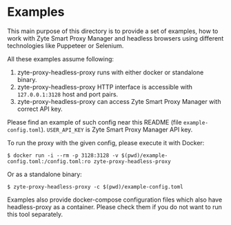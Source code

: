 # Examples

This main purpose of this directory is to provide a set of examples, how
to work with Zyte Smart Proxy Manager and headless browsers using different
technologies like Puppeteer or Selenium.

All these examples assume following:

1. zyte-proxy-headless-proxy runs with either docker or standalone binary.
2. zyte-proxy-headless-proxy HTTP interface is accessible with `127.0.0.1:3128`
   host and port pairs.
3. zyte-proxy-headless-proxy can access Zyte Smart Proxy Manager with correct API key.

Please find an example of such config near this README (file
`example-config.toml`). `USER_API_KEY` is Zyte Smart Proxy Manager API key.

To run the proxy with the given config, please execute it with Docker:

```console
$ docker run -i --rm -p 3128:3128 -v $(pwd)/example-config.toml:/config.toml:ro zyte-proxy-headless-proxy
```

Or as a standalone binary:

```console
$ zyte-proxy-headless-proxy -c $(pwd)/example-config.toml
```

Examples also provide docker-compose configuration files which also have
headless-proxy as a container. Please check them if you do not want to
run this tool separately.
